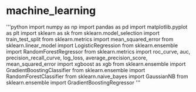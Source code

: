 # machine_learning

'''python
import numpy as np
import pandas as pd
import matplotlib.pyplot as plt
import sklearn as sk
from sklearn.model_selection import train_test_split
from sklearn.metrics import mean_squared_error
from sklearn.linear_model import LogisticRegression
from sklearn.ensemble import RandomForestRegressor
from sklearn.metrics import roc_curve, auc, precision_recall_curve, log_loss, average_precision_score, mean_squared_error
import xgboost as xgb
from sklearn.ensemble import GradientBoostingClassifier
from sklearn.ensemble import RandomForestClassifier
from sklearn.naive_bayes import GaussianNB
from sklearn.ensemble import GradientBoostingRegressor
'''
